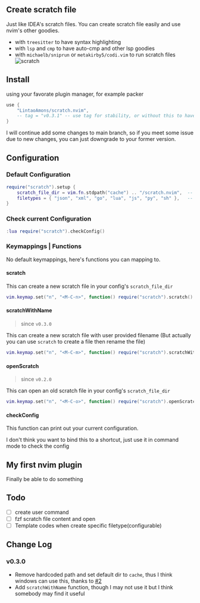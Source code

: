 ## Create scratch file

Just like IDEA's scratch files. You can create scratch file easily
and use nvim's other goodies.

- with `treesitter` to have syntax highlighting
- with `lsp` and `cmp` to have auto-cmp and other lsp goodies
- with `michaelb/sniprun` or `metakirby5/codi.vim` to run scratch files
  ![scratch](https://user-images.githubusercontent.com/95092244/198858745-b3bc9982-e3e8-44fb-b690-7edca030235e.gif)

## Install

using your favorate plugin manager, for example packer

```lua
use {
	"LintaoAmons/scratch.nvim",
	-- tag = "v0.3.1" -- use tag for stability, or without this to have latest fixed and functions
}
```

I will continue add some changes to main branch, so if you meet some issue due to new changes, you can just downgrade to your former version.

## Configuration

### Default Configuration

```lua
require("scratch").setup {
	scratch_file_dir = vim.fn.stdpath("cache") .. "/scratch.nvim",  -- Where the scratch files will be saved
	filetypes = { "json", "xml", "go", "lua", "js", "py", "sh" },   -- filetypes to select from
}
```

### Check current Configuration

```lua
:lua require("scratch").checkConfig()
```

### Keymappings | Functions

No default keymappings, here's functions you can mapping to.

#### scratch

This can create a new scratch file in your config's `scratch_file_dir`

```lua
vim.keymap.set("n", "<M-C-n>", function() require("scratch").scratch() end)
```

#### scratchWithName

> since `v0.3.0`

This can create a new scratch file with user provided filename (But actually you can use `scratch` to create a file then rename the file)

```lua
vim.keymap.set("n", "<M-C-m>", function() require("scratch").scratchWithName() end)
```

#### openScratch

> since `v0.2.0`

This can open an old scratch file in your config's `scratch_file_dir`

```lua
vim.keymap.set("n", "<M-C-o>", function() require("scratch").openScratch() end)
```

#### checkConfig

This function can print out your current configuration.

I don't think you want to bind this to a shortcut, just use it in command mode to check the config

## My first nvim plugin

Finally be able to do something

## Todo

- [ ] create user command
- [ ] fzf scratch file content and open
- [ ] Template codes when create specific filetype(configurable)

## Change Log

### v0.3.0

- Remove hardcoded path and set default dir to `cache`, thus I think windows can use this, thanks to [#2](https://github.com/LintaoAmons/scratch.nvim/issues/2)
- Add `scratchWithName` function, though I may not use it but I think somebody may find it useful
